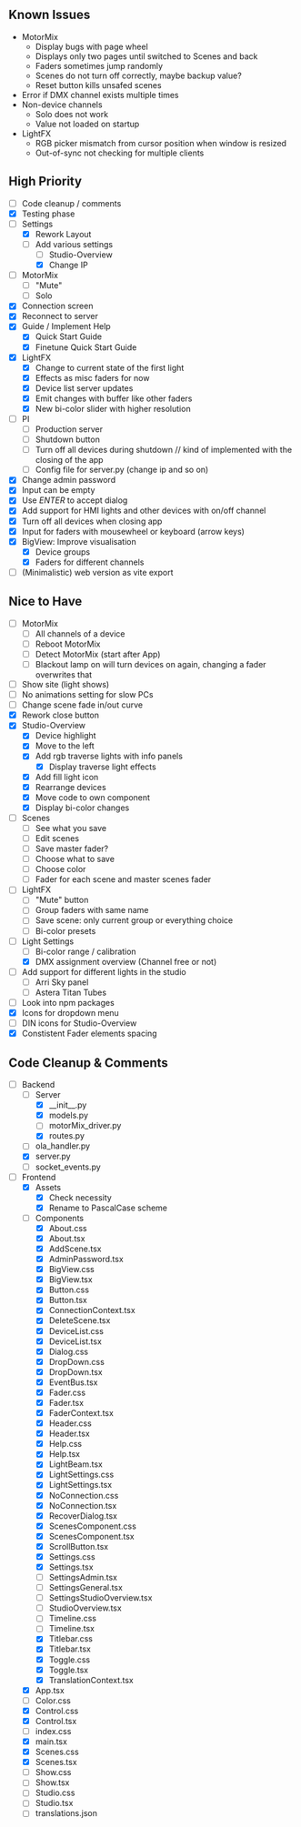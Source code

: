## Known Issues

- MotorMix
  - Display bugs with page wheel
  - Displays only two pages until switched to Scenes and back
  - Faders sometimes jump randomly
  - Scenes do not turn off correctly, maybe backup value?
  - Reset button kills unsafed scenes
- Error if DMX channel exists multiple times
- Non-device channels
  - Solo does not work
  - Value not loaded on startup
- LightFX
  - RGB picker mismatch from cursor position when window is resized
  - Out-of-sync not checking for multiple clients

## High Priority

- [ ] Code cleanup / comments
- [x] Testing phase
- [ ] Settings
  - [x] Rework Layout
  - [ ] Add various settings
    - [ ] Studio-Overview
    - [x] Change IP
- [ ] MotorMix
  - [ ] "Mute"
  - [ ] Solo
- [x] Connection screen
- [x] Reconnect to server
- [x] Guide / Implement Help
  - [x] Quick Start Guide
  - [x] Finetune Quick Start Guide
- [x] LightFX
  - [x] Change to current state of the first light
  - [x] Effects as misc faders for now
  - [x] Device list server updates
  - [x] Emit changes with buffer like other faders
  - [x] New bi-color slider with higher resolution
- [ ] PI
  - [ ] Production server
  - [ ] Shutdown button
  - [ ] Turn off all devices during shutdown // kind of implemented with the closing of the app
  - [ ] Config file for server.py (change ip and so on)
- [x] Change admin password
- [x] Input can be empty
- [x] Use _ENTER_ to accept dialog
- [x] Add support for HMI lights and other devices with on/off channel
- [x] Turn off all devices when closing app
- [x] Input for faders with mousewheel or keyboard (arrow keys)
- [x] BigView: Improve visualisation
  - [x] Device groups
  - [x] Faders for different channels
- [ ] (Minimalistic) web version as vite export

## Nice to Have

- [ ] MotorMix
  - [ ] All channels of a device
  - [ ] Reboot MotorMix
  - [ ] Detect MotorMix (start after App)
  - [ ] Blackout lamp on will turn devices on again, changing a fader overwrites that
- [ ] Show site (light shows)
- [ ] No animations setting for slow PCs
- [ ] Change scene fade in/out curve
- [x] Rework close button
- [x] Studio-Overview
  - [x] Device highlight
  - [x] Move to the left
  - [x] Add rgb traverse lights with info panels
    - [x] Display traverse light effects
  - [x] Add fill light icon
  - [x] Rearrange devices
  - [x] Move code to own component
  - [x] Display bi-color changes
- [ ] Scenes
  - [ ] See what you save
  - [ ] Edit scenes
  - [ ] Save master fader?
  - [ ] Choose what to save
  - [ ] Choose color
  - [ ] Fader for each scene and master scenes fader
- [ ] LightFX
  - [ ] "Mute" button
  - [ ] Group faders with same name
  - [ ] Save scene: only current group or everything choice
  - [ ] Bi-color presets
- [ ] Light Settings
  - [ ] Bi-color range / calibration
  - [x] DMX assignment overview (Channel free or not)
- [ ] Add support for different lights in the studio
  - [ ] Arri Sky panel
  - [ ] Astera Titan Tubes
- [ ] Look into npm packages
- [x] Icons for dropdown menu
- [ ] DIN icons for Studio-Overview
- [x] Constistent Fader elements spacing

## Code Cleanup & Comments

- [ ] Backend
  - [ ] Server
    - [x] \_\_init\_\_.py
    - [x] models.py
    - [ ] motorMix_driver.py
    - [x] routes.py
  - [ ] ola_handler.py
  - [x] server.py
  - [ ] socket_events.py
- [ ] Frontend
  - [x] Assets
    - [x] Check necessity
    - [x] Rename to PascalCase scheme
  - [ ] Components
    - [x] About.css
    - [x] About.tsx
    - [x] AddScene.tsx
    - [x] AdminPassword.tsx
    - [x] BigView.css
    - [x] BigView.tsx
    - [x] Button.css
    - [x] Button.tsx
    - [x] ConnectionContext.tsx
    - [x] DeleteScene.tsx
    - [x] DeviceList.css
    - [x] DeviceList.tsx
    - [x] Dialog.css
    - [x] DropDown.css
    - [x] DropDown.tsx
    - [x] EventBus.tsx
    - [x] Fader.css
    - [x] Fader.tsx
    - [x] FaderContext.tsx
    - [x] Header.css
    - [x] Header.tsx
    - [x] Help.css
    - [x] Help.tsx
    - [x] LightBeam.tsx
    - [x] LightSettings.css
    - [x] LightSettings.tsx
    - [x] NoConnection.css
    - [x] NoConnection.tsx
    - [x] RecoverDialog.tsx
    - [x] ScenesComponent.css
    - [x] ScenesComponent.tsx
    - [x] ScrollButton.tsx
    - [x] Settings.css
    - [x] Settings.tsx
    - [ ] SettingsAdmin.tsx
    - [ ] SettingsGeneral.tsx
    - [ ] SettingsStudioOverview.tsx
    - [ ] StudioOverview.tsx
    - [ ] Timeline.css
    - [ ] Timeline.tsx
    - [x] Titlebar.css
    - [x] Titlebar.tsx
    - [x] Toggle.css
    - [x] Toggle.tsx
    - [x] TranslationContext.tsx
  - [x] App.tsx
  - [ ] Color.css
  - [x] Control.css
  - [x] Control.tsx
  - [ ] index.css
  - [x] main.tsx
  - [x] Scenes.css
  - [x] Scenes.tsx
  - [ ] Show.css
  - [ ] Show.tsx
  - [ ] Studio.css
  - [ ] Studio.tsx
  - [ ] translations.json
